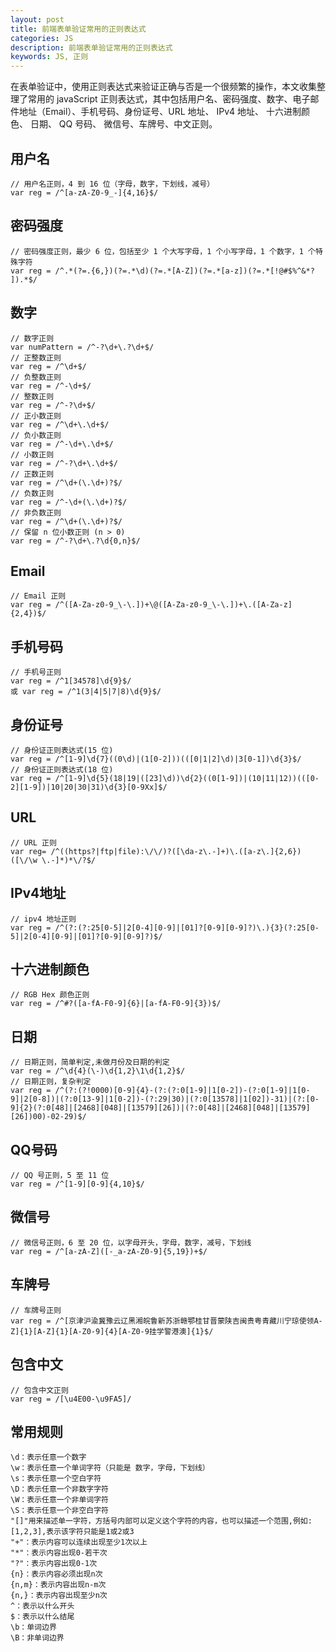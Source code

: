 ```yaml
---
layout: post
title: 前端表单验证常用的正则表达式
categories: JS
description: 前端表单验证常用的正则表达式
keywords: JS, 正则
---
```


在表单验证中，使用正则表达式来验证正确与否是一个很频繁的操作，本文收集整理了常用的 javaScript 正则表达式，其中包括用户名、密码强度、数字、电子邮件地址（Email）、手机号码、身份证号、URL 地址、 IPv4 地址、 十六进制颜色、 日期、 QQ 号码、 微信号、车牌号、中文正则。

## 用户名

```
// 用户名正则，4 到 16 位（字母，数字，下划线，减号）
var reg = /^[a-zA-Z0-9_-]{4,16}$/
```

## 密码强度

```
// 密码强度正则，最少 6 位，包括至少 1 个大写字母，1 个小写字母，1 个数字，1 个特殊字符
var reg = /^.*(?=.{6,})(?=.*\d)(?=.*[A-Z])(?=.*[a-z])(?=.*[!@#$%^&*? ]).*$/
```

## 数字

```
// 数字正则
var numPattern = /^-?\d+\.?\d+$/
// 正整数正则
var reg = /^\d+$/
// 负整数正则
var reg = /^-\d+$/
// 整数正则
var reg = /^-?\d+$/
// 正小数正则
var reg = /^\d+\.\d+$/
// 负小数正则
var reg = /^-\d+\.\d+$/
// 小数正则
var reg = /^-?\d+\.\d+$/
// 正数正则
var reg = /^\d+(\.\d+)?$/
// 负数正则
var reg = /^-\d+(\.\d+)?$/
// 非负数正则
var reg = /^\d+(\.\d+)?$/
// 保留 n 位小数正则 (n > 0)
var reg = /^-?\d+\.?\d{0,n}$/
```

## Email

```
// Email 正则
var reg = /^([A-Za-z0-9_\-\.])+\@([A-Za-z0-9_\-\.])+\.([A-Za-z]{2,4})$/
```

## 手机号码

```
// 手机号正则
var reg = /^1[34578]\d{9}$/
或 var reg = /^1(3|4|5|7|8)\d{9}$/
```

## 身份证号

```
// 身份证正则表达式(15 位)
var reg = /^[1-9]\d{7}((0\d)|(1[0-2]))(([0|1|2]\d)|3[0-1])\d{3}$/
// 身份证正则表达式(18 位)
var reg = /^[1-9]\d{5}(18|19|([23]\d))\d{2}((0[1-9])|(10|11|12))(([0-2][1-9])|10|20|30|31)\d{3}[0-9Xx]$/
```

## URL

```
// URL 正则
var reg= /^((https?|ftp|file):\/\/)?([\da-z\.-]+)\.([a-z\.]{2,6})([\/\w \.-]*)*\/?$/
```

## IPv4地址

```
// ipv4 地址正则
var reg = /^(?:(?:25[0-5]|2[0-4][0-9]|[01]?[0-9][0-9]?)\.){3}(?:25[0-5]|2[0-4][0-9]|[01]?[0-9][0-9]?)$/
```

## 十六进制颜色

```
// RGB Hex 颜色正则
var reg = /^#?([a-fA-F0-9]{6}|[a-fA-F0-9]{3})$/
```

## 日期

```
// 日期正则，简单判定,未做月份及日期的判定
var reg = /^\d{4}(\-)\d{1,2}\1\d{1,2}$/
// 日期正则，复杂判定
var reg = /^(?:(?!0000)[0-9]{4}-(?:(?:0[1-9]|1[0-2])-(?:0[1-9]|1[0-9]|2[0-8])|(?:0[13-9]|1[0-2])-(?:29|30)|(?:0[13578]|1[02])-31)|(?:[0-9]{2}(?:0[48]|[2468][048]|[13579][26])|(?:0[48]|[2468][048]|[13579][26])00)-02-29)$/
```

## QQ号码

```
// QQ 号正则，5 至 11 位
var reg = /^[1-9][0-9]{4,10}$/
```

## 微信号

```
// 微信号正则，6 至 20 位，以字母开头，字母，数字，减号，下划线
var reg = /^[a-zA-Z]([-_a-zA-Z0-9]{5,19})+$/
```

## 车牌号

```
// 车牌号正则
var reg = /^[京津沪渝冀豫云辽黑湘皖鲁新苏浙赣鄂桂甘晋蒙陕吉闽贵粤青藏川宁琼使领A-Z]{1}[A-Z]{1}[A-Z0-9]{4}[A-Z0-9挂学警港澳]{1}$/
```

## 包含中文

```
// 包含中文正则
var reg = /[\u4E00-\u9FA5]/
```

## 常用规则

```
\d：表示任意一个数字
\w：表示任意一个单词字符（只能是 数字，字母，下划线）
\s：表示任意一个空白字符
\D：表示任意一个非数字字符
\W：表示任意一个非单词字符
\S：表示任意一个非空白字符
"[]"用来描述单一字符，方括号内部可以定义这个字符的内容，也可以描述一个范围,例如:[1,2,3],表示该字符只能是1或2或3
"+"：表示内容可以连续出现至少1次以上
"*"：表示内容出现0-若干次
"?"：表示内容出现0-1次
{n}：表示内容必须出现n次
{n,m}：表示内容出现n-m次
{n,}：表示内容出现至少n次
^：表示以什么开头
$：表示以什么结尾
\b：单词边界
\B：非单词边界
```
